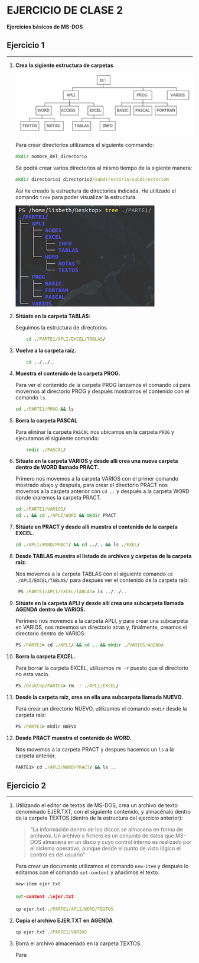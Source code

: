 # EJERCICIO DE CLASE 2

**Ejercicios básicos de MS-DOS**

## Ejercicio 1

---

1. **Crea la sigiente estructura de carpetas**

    ![Ejercicio 1](images/Screenshot%20from%202022-03-25%2019-21-03.png)

    Para crear directorios utilizamos el siguiente    commando:

    ```bat
    mkdir nombre_del_directorio
    ```

    Se podrá crear varios directorios al mismo tiempo de la sigiente manera:

    ```bat
    mkdir directorio1 directorio2/subdirectorio/subdirectorioN
    ```

    Así he creado la estructura de directorios indicada. He utilizado el comando `tree` para poder visualizar la estructura.

    ![Ejercicio 1](images/Screenshot%20from%202022-03-23%2017-11-58.png)

2. **Sitúate en la carpeta TABLAS:**

    Seguimos la estructura de directorios

    ``` bat
        cd ./PARTE1/APLI/EXCEL/TABLAS/
    ```

3. **Vuelve a la carpeta raíz.**

    ```bat
        cd ../../..
    ```

4. **Muestra el contenido de la carpeta PROG.**

    Para ver el contenido de la carpeta PROG lanzamos el comando `cd` para movernos al directorio PROG y después mostramos el contenido con el comando `ls`.

    ```bat
    cd ./PARTE1/PROG && ls
    ```

5. **Borra la carpeta PASCAL**

    Para elininar la carpeta `PASCAL` nos ubicamos en la carpeta `PROG` y ejecutamos el siguiente comando:

    ```bat
        rmdir ./PASCAL/
    ```

6. **Sitúate en la carpeta VARIOS y desde allí crea una nueva carpeta dentro de WORD llamado PRACT.**

    Primero nos movemos a la carpeta VARIOS con el primer comando mostrado abajo y después, para crear el directorio PRACT nos movemos a la carpeta anterior con `cd ..` y después a la carpeta WORD donde craremos la carpeta PRACT.

    ```bat
    cd ./PARTE1/VARIOS/
    cd .. && cd ./APLI/WORD && mkdir PRACT
    ```

7. **Sitúate en PRACT y desde allí muestra el contenido de la carpeta EXCEL.**

    ```bat
    cd ./APLI/WORD/PRACT/ && cd ../.. && ls ./EXEL/
    ```

8. **Desde TABLAS muestra el listado de archivos y carpetas de la carpeta raíz.** 

   Nos movemos a la carpeta TABLAS con el siguiente comando `cd ./APLI/EXCEL/TABLAS/` para después ver el contenido de la carpeta raíz: 

   ```bat
    PS /PARTE1/APLI/EXCEL/TABLAS> ls ../../..
   ```

9.  **Sitúate en la carpeta APLI y desde allí crea una subcarpeta llamada AGENDA dentro de VARIOS.**

    Perimero nos movemos a la carpeta APLI, y para crear una subcarpeta en VARIOS, nos movemos un directorio atras y, finalmente, creamos el directorio dentro de VARIOS.
    
    ```bat
    PS /PARTE1> cd ./APLI/ && cd .. && mkdir ./VARIOS/AGENDA
    ```

10. **Borra la carpeta EXCEL.**

    Para borrar la carpeta EXCEL, utilizamos `rm -r` puesto que el directorio no esta vacio. 

    ```bat
    PS /Desktop/PARTE1> rm -r ./APLI/EXCEL/
    ```

11. **Desde la carpeta raíz, crea en ella una subcarpeta llamada NUEVO.**

    Para crear un directorio NUEVO, utilizamos el comando `mkdir` desde la carpeta raíz:

    ```bat
    PS /PARTE1> mkdir NUEVO
    ```

12. **Desde PRACT muestra el contenido de WORD.**
    
    Nos movemos a la carpeta PRACT y despues hacemos un `ls` a la carpeta anterior. 
    ```bat
    PARTE1> cd ./APLI/WORD/PRACT/ && ls ..
    ```

## Ejercicio 2

---

1. Utilizando el editor de textos de MS-DOS, crea un archivo de texto denominado EJER.TXT,
con el siguiente contenido, y almacénalo dentro de la carpeta TEXTOS (dentro de la estructura
del ejercicio anterior):

    > “La información dentro de los discos se almacena en forma de archivos. Un archivo o fichero es un conjunto de datos que MS-DOS almacena en un disco y cuyo control interno es realizado por el sistema operativo, aunque desde el punto de vista lógico el control es del usuario”

    Para crear un documento utilizamos el comando `new-item` y después lo editamos con el comando `set-content` y añadimos el texto. 

    ```bat
    new-item ejer.txt

    set-content .\ejer.txt

    cp ejer.txt ./PARTE1/APLI/WORD/TEXTOS
    ```

2. **Copia el archivo EJER.TXT en AGENDA**
   
   ```bat
   cp ejer.txt ./PARTE1/VARIOS
   ```

3. Borra el archivo almacenado en la carpeta TEXTOS.
   
   Para 